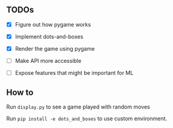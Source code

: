## TODOs

- [X] Figure out how pygame works
- [X] Implement dots-and-boxes 
- [X] Render the game using pygame
- [ ] Make API more accessible 
- [ ] Expose features that might be important for ML


## How to 

Run `display.py` to see a game played with random moves

Run `pip install -e dots_and_boxes` to use custom environment.
